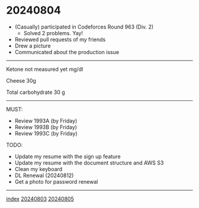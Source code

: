 <head><meta name="viewport" content="width=device-width, initial-scale=1.0, user-scalable=yes" /><meta charset="UTF-8"></head>

# 20240804

- (Casually) participated in Codeforces Round 963 (Div. 2)
	- Solved 2 problems. Yay!
- Reviewed pull requests of my friends
- Drew a picture
- Communicated about the production issue

---

Ketone not measured yet mg/dl

Cheese 30g

Total carbohydrate 30 g

---

MUST:

- Review 1993A (by Friday)
- Review 1993B (by Friday)
- Review 1993C (by Friday)

TODO:

- Update my resume with the sign up feature
- Update my resume with the document structure and AWS S3
- Clean my keyboard
- DL Renewal (20240812)
- Get a photo for password renewal

---

[index](../../index.html)
[20240803](20240803.html)
[20240805](20240805.html)

